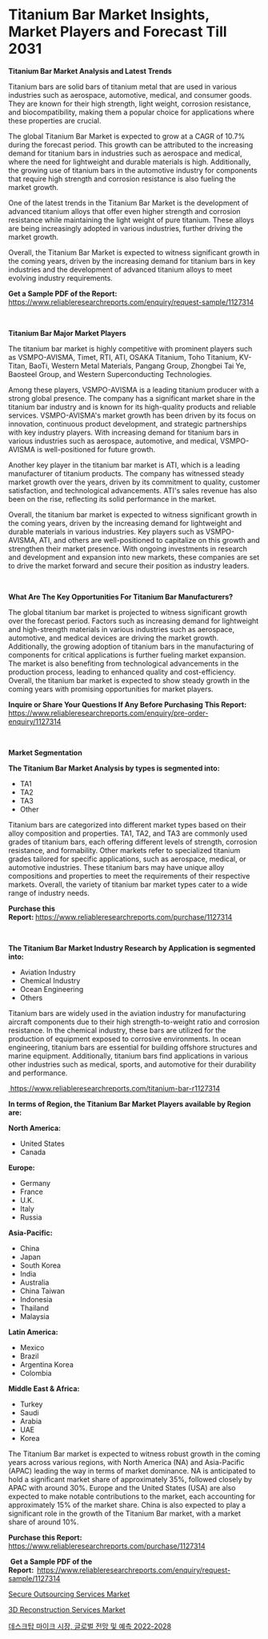 <p><h1>Titanium Bar Market Insights, Market Players and Forecast Till 2031</h1></p><p><strong>Titanium Bar Market Analysis and Latest Trends</strong></p>
<p><p>Titanium bars are solid bars of titanium metal that are used in various industries such as aerospace, automotive, medical, and consumer goods. They are known for their high strength, light weight, corrosion resistance, and biocompatibility, making them a popular choice for applications where these properties are crucial.</p><p>The global Titanium Bar Market is expected to grow at a CAGR of 10.7% during the forecast period. This growth can be attributed to the increasing demand for titanium bars in industries such as aerospace and medical, where the need for lightweight and durable materials is high. Additionally, the growing use of titanium bars in the automotive industry for components that require high strength and corrosion resistance is also fueling the market growth.</p><p>One of the latest trends in the Titanium Bar Market is the development of advanced titanium alloys that offer even higher strength and corrosion resistance while maintaining the light weight of pure titanium. These alloys are being increasingly adopted in various industries, further driving the market growth.</p><p>Overall, the Titanium Bar Market is expected to witness significant growth in the coming years, driven by the increasing demand for titanium bars in key industries and the development of advanced titanium alloys to meet evolving industry requirements.</p></p>
<p><strong>Get a Sample PDF of the Report:&nbsp;</strong> <a href="https://www.reliableresearchreports.com/enquiry/request-sample/1127314">https://www.reliableresearchreports.com/enquiry/request-sample/1127314</a></p>
<p>&nbsp;</p>
<p><strong>Titanium Bar Major Market Players</strong></p>
<p><p>The titanium bar market is highly competitive with prominent players such as VSMPO-AVISMA, Timet, RTI, ATI, OSAKA Titanium, Toho Titanium, KV-Titan, BaoTi, Western Metal Materials, Pangang Group, Zhongbei Tai Ye, Baosteel Group, and Western Superconducting Technologies. </p><p>Among these players, VSMPO-AVISMA is a leading titanium producer with a strong global presence. The company has a significant market share in the titanium bar industry and is known for its high-quality products and reliable services. VSMPO-AVISMA's market growth has been driven by its focus on innovation, continuous product development, and strategic partnerships with key industry players. With increasing demand for titanium bars in various industries such as aerospace, automotive, and medical, VSMPO-AVISMA is well-positioned for future growth.</p><p>Another key player in the titanium bar market is ATI, which is a leading manufacturer of titanium products. The company has witnessed steady market growth over the years, driven by its commitment to quality, customer satisfaction, and technological advancements. ATI's sales revenue has also been on the rise, reflecting its solid performance in the market.</p><p>Overall, the titanium bar market is expected to witness significant growth in the coming years, driven by the increasing demand for lightweight and durable materials in various industries. Key players such as VSMPO-AVISMA, ATI, and others are well-positioned to capitalize on this growth and strengthen their market presence. With ongoing investments in research and development and expansion into new markets, these companies are set to drive the market forward and secure their position as industry leaders.</p></p>
<p>&nbsp;</p>
<p><strong>What Are The Key Opportunities For Titanium Bar Manufacturers?</strong></p>
<p><p>The global titanium bar market is projected to witness significant growth over the forecast period. Factors such as increasing demand for lightweight and high-strength materials in various industries such as aerospace, automotive, and medical devices are driving the market growth. Additionally, the growing adoption of titanium bars in the manufacturing of components for critical applications is further fueling market expansion. The market is also benefiting from technological advancements in the production process, leading to enhanced quality and cost-efficiency. Overall, the titanium bar market is expected to show steady growth in the coming years with promising opportunities for market players.</p></p>
<p><strong>Inquire or Share Your Questions If Any Before Purchasing This Report:</strong> <a href="https://www.reliableresearchreports.com/enquiry/pre-order-enquiry/1127314">https://www.reliableresearchreports.com/enquiry/pre-order-enquiry/1127314</a></p>
<p>&nbsp;</p>
<p><strong>Market Segmentation</strong></p>
<p><strong>The Titanium Bar Market Analysis by types is segmented into:</strong></p>
<p><ul><li>TA1</li><li>TA2</li><li>TA3</li><li>Other</li></ul></p>
<p><p>Titanium bars are categorized into different market types based on their alloy composition and properties. TA1, TA2, and TA3 are commonly used grades of titanium bars, each offering different levels of strength, corrosion resistance, and formability. Other markets refer to specialized titanium grades tailored for specific applications, such as aerospace, medical, or automotive industries. These titanium bars may have unique alloy compositions and properties to meet the requirements of their respective markets. Overall, the variety of titanium bar market types cater to a wide range of industry needs.</p></p>
<p><strong>Purchase this Report:&nbsp;</strong><a href="https://www.reliableresearchreports.com/purchase/1127314">https://www.reliableresearchreports.com/purchase/1127314</a></p>
<p>&nbsp;</p>
<p><strong>The Titanium Bar Market Industry Research by Application is segmented into:</strong></p>
<p><ul><li>Aviation Industry</li><li>Chemical Industry</li><li>Ocean Engineering</li><li>Others</li></ul></p>
<p><p>Titanium bars are widely used in the aviation industry for manufacturing aircraft components due to their high strength-to-weight ratio and corrosion resistance. In the chemical industry, these bars are utilized for the production of equipment exposed to corrosive environments. In ocean engineering, titanium bars are essential for building offshore structures and marine equipment. Additionally, titanium bars find applications in various other industries such as medical, sports, and automotive for their durability and performance.</p></p>
<p><a href="https://www.reliableresearchreports.com/titanium-bar-r1127314">&nbsp;https://www.reliableresearchreports.com/titanium-bar-r1127314</a></p>
<p><strong>In terms of Region, the Titanium Bar Market Players available by Region are:</strong></p>
<p>
    <p> <strong> North America: </strong>
        <ul>
            <li>United States</li>
            <li>Canada</li>
        </ul>
        </p> 
    <p> <strong> Europe: </strong>
        <ul>
            <li>Germany</li>
            <li>France</li>
            <li>U.K.</li>
            <li>Italy</li>
            <li>Russia</li>
        </ul>
        </p> 
    <p> <strong> Asia-Pacific: </strong>
        <ul>
            <li>China</li>
            <li>Japan</li>
            <li>South Korea</li>
            <li>India</li>
            <li>Australia</li>
            <li>China Taiwan</li>
            <li>Indonesia</li>
            <li>Thailand</li>
            <li>Malaysia</li>
        </ul>
        </p> 
    <p> <strong> Latin America: </strong>
        <ul>
            <li>Mexico</li>
            <li>Brazil</li>
            <li>Argentina Korea</li>
            <li>Colombia</li>
        </ul>
        </p> 
    <p> <strong> Middle East & Africa: </strong>
        <ul>
            <li>Turkey</li>
            <li>Saudi</li>
            <li>Arabia</li>
            <li>UAE</li>
            <li>Korea</li>
        </ul>
    </p>
    </p>
<p><p>The Titanium Bar market is expected to witness robust growth in the coming years across various regions, with North America (NA) and Asia-Pacific (APAC) leading the way in terms of market dominance. NA is anticipated to hold a significant market share of approximately 35%, followed closely by APAC with around 30%. Europe and the United States (USA) are also expected to make notable contributions to the market, each accounting for approximately 15% of the market share. China is also expected to play a significant role in the growth of the Titanium Bar market, with a market share of around 10%.</p></p>
<p><strong>Purchase this Report: </strong><a href="https://www.reliableresearchreports.com/purchase/1127314">https://www.reliableresearchreports.com/purchase/1127314</a></p>
<p>&nbsp;<strong>Get a Sample PDF of the Report:&nbsp;&nbsp;</strong><a href="https://www.reliableresearchreports.com/enquiry/request-sample/1127314">https://www.reliableresearchreports.com/enquiry/request-sample/1127314</a></p>
<p><strong></strong></p>
<p><p><a href="https://github.com/guneycigdem35/Market-Research-Report-List-4/blob/main/secure-outsourcing-services-market.md">Secure Outsourcing Services Market</a></p><p><a href="https://github.com/biheemgalvinlouises6hokrh3h/Market-Research-Report-List-3/blob/main/3d-reconstruction-services-market.md">3D Reconstruction Services Market</a></p><p><a href="https://github.com/konokaryan/Market-Research-Report-List-1/blob/main/1122166130701.md">데스크탑 마이크 시장, 글로벌 전망 및 예측 2022-2028</a></p></p>